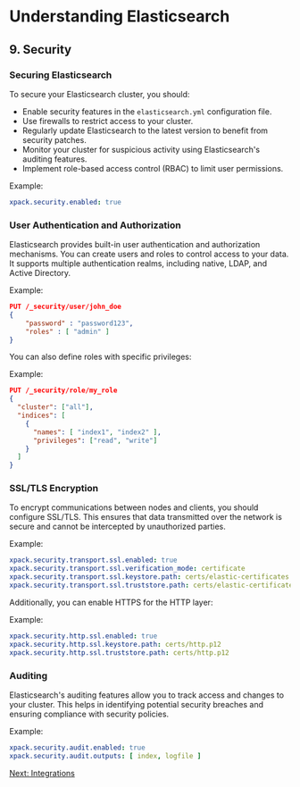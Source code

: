 # Understanding Elasticsearch

## 9. Security

### Securing Elasticsearch
To secure your Elasticsearch cluster, you should:
- Enable security features in the `elasticsearch.yml` configuration file.
- Use firewalls to restrict access to your cluster.
- Regularly update Elasticsearch to the latest version to benefit from security patches.
- Monitor your cluster for suspicious activity using Elasticsearch's auditing features.
- Implement role-based access control (RBAC) to limit user permissions.

Example:
```yaml
xpack.security.enabled: true
```

### User Authentication and Authorization
Elasticsearch provides built-in user authentication and authorization mechanisms. You can create users and roles to control access to your data. It supports multiple authentication realms, including native, LDAP, and Active Directory.

Example:
```json
PUT /_security/user/john_doe
{
    "password" : "password123",
    "roles" : [ "admin" ]
}
```

You can also define roles with specific privileges:

Example:
```json
PUT /_security/role/my_role
{
  "cluster": ["all"],
  "indices": [
    {
      "names": [ "index1", "index2" ],
      "privileges": ["read", "write"]
    }
  ]
}
```

### SSL/TLS Encryption
To encrypt communications between nodes and clients, you should configure SSL/TLS. This ensures that data transmitted over the network is secure and cannot be intercepted by unauthorized parties.

Example:
```yaml
xpack.security.transport.ssl.enabled: true
xpack.security.transport.ssl.verification_mode: certificate
xpack.security.transport.ssl.keystore.path: certs/elastic-certificates.p12
xpack.security.transport.ssl.truststore.path: certs/elastic-certificates.p12
```

Additionally, you can enable HTTPS for the HTTP layer:

Example:
```yaml
xpack.security.http.ssl.enabled: true
xpack.security.http.ssl.keystore.path: certs/http.p12
xpack.security.http.ssl.truststore.path: certs/http.p12
```

### Auditing
Elasticsearch's auditing features allow you to track access and changes to your cluster. This helps in identifying potential security breaches and ensuring compliance with security policies.

Example:
```yaml
xpack.security.audit.enabled: true
xpack.security.audit.outputs: [ index, logfile ]
```

[Next: Integrations](integrations.md)